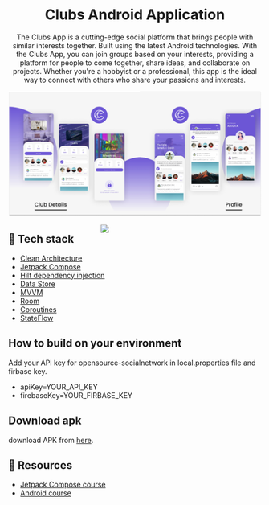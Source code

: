 <h1 align="center">Clubs Android Application</h1>
<p align="center">  
The Clubs App is a cutting-edge social platform that brings people with similar interests together. Built using the latest Android technologies. With the Clubs App, you can join groups based on your interests, providing a platform for people to come together, share ideas, and collaborate on projects. Whether you're a hobbyist or a professional, this app is the ideal way to connect with others who share your passions and interests.
</p>

![Alt text](https://github.com/NadaFeteiha/Clubs/blob/master/screens/Frame%201.png?raw=true)

<img src="https://github.com/NadaFeteiha/Clubs/blob/master/screens/1674490052587.gif" align="right" width="320"/>


## :rocket: Tech stack
- [Clean Architecture](https://blog.cleancoder.com/uncle-bob/2012/08/13/the-clean-architecture.html)
- [Jetpack Compose](https://developer.android.com/jetpack/compose?gclid=CjwKCAiAzKqdBhAnEiwAePEjktk3ROIIxTqejhHWkDEwSaQqoE6GgrNHM8iYKw8xHx5SPPDu0oJ_DxoC8LYQAvD_BwE&gclsrc=aw.ds)
- [Hilt dependency injection](https://developer.android.com/training/dependency-injection/hilt-android)
- [Data Store](https://developer.android.com/jetpack/androidx/releases/datastore)
- [MVVM](https://en.wikipedia.org/wiki/Model%E2%80%93view%E2%80%93viewmodel)
- [Room](https://developer.android.com/jetpack/androidx/releases/room)
- [Coroutines](https://developer.android.com/kotlin/coroutines)
- [StateFlow](https://developer.android.com/kotlin/flow/stateflow-and-sharedflow)

## How to build on your environment
Add your API key for opensource-socialnetwork in local.properties file and firbase key.
- apiKey=YOUR_API_KEY
- firebaseKey=YOUR_FIRBASE_KEY

## Download apk
download APK from [here](https://github.com/NadaFeteiha/Clubs/releases/tag/v1.0.0).

## :notebook: Resources 
- [Jetpack Compose course](https://www.youtube.com/playlist?list=PLEPx7DrqAqKC0PExagiPH64tzH6cAd5Rc)
- [Android course](https://www.youtube.com/playlist?list=PLEPx7DrqAqKBl8IqD6mOCIXuyQqV-8mku)
